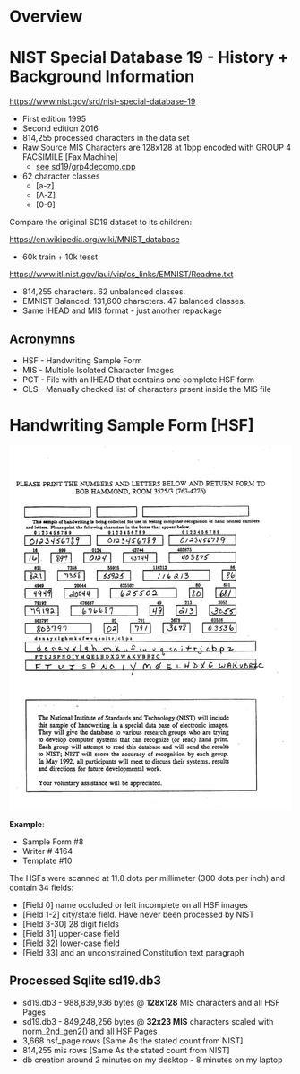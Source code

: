 # Overview

# NIST Special Database 19 - History + Background Information

https://www.nist.gov/srd/nist-special-database-19

- First edition 1995
- Second edition 2016
- 814,255 processed characters in the data set
- Raw Source MIS Characters are 128x128 at 1bpp encoded with GROUP 4 FACSIMILE [Fax Machine]
  -	[see sd19/grp4decomp.cpp](sd19/grp4decomp.cpp)
- 62 character classes 
  - [a-z]
  - [A-Z]
  - [0-9]

Compare the original SD19 dataset to its children:

https://en.wikipedia.org/wiki/MNIST_database
- 60k train + 10k tesst

https://www.itl.nist.gov/iaui/vip/cs_links/EMNIST/Readme.txt
- 814,255 characters. 62 unbalanced classes.
- EMNIST Balanced:  131,600 characters. 47 balanced classes.
- Same IHEAD and MIS format - just another repackage

## Acronymns

- HSF - Handwriting Sample Form
- MIS - Multiple Isolated Character Images
- PCT - File with an IHEAD that contains one complete HSF form
- CLS - Manually checked list of characters prsent inside the MIS file

# Handwriting Sample Form [HSF] 

![HSF Form Example](assets/images/hsf.png)

**Example**: 
- Sample Form #8
- Writer # 4164
- Template #10

The HSFs were scanned at 11.8 dots per millimeter (300 dots per inch) and contain 34 fields: 

- [Field 0] name occluded or left incomplete on all HSF images
- [Field 1-2] city/state field. Have never been processed by NIST
- [Field 3-30] 28 digit fields 
- [Field 31] upper-case field
- [Field 32] lower-case field
- [Field 33] and an unconstrained Constitution text paragraph

## Processed Sqlite sd19.db3

- sd19.db3 - 988,839,936 bytes @ __128x128__ MIS characters and all HSF Pages
- sd19.db3 - 849,248,256 bytes @ __32x23 MIS__ characters scaled with norm_2nd_gen2\(\) and all HSF Pages
- 3,668 hsf_page rows [Same As the stated count from NIST]
- 814,255 mis rows [Same As the stated count from NIST]
- db creation around 2 minutes on my desktop - 8 minutes on my laptop
